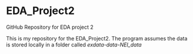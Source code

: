 EDA_Project2
============

GitHub Repository for EDA project 2

This is my repository for the EDA_Project2. 
The program assumes the data is stored locally in a folder called _exdata-data-NEI_data_



